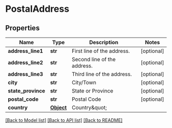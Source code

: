 # PostalAddress

## Properties
Name | Type | Description | Notes
------------ | ------------- | ------------- | -------------
**address_line1** | **str** | First line of the address. | [optional] 
**address_line2** | **str** | Second line of the address. | [optional] 
**address_line3** | **str** | Third line of the address. | [optional] 
**city** | **str** | City/Town | [optional] 
**state_province** | **str** | State or Province | [optional] 
**postal_code** | **str** | Postal Code | [optional] 
**country** | [**Object**](Object.md) | Country\&quot; | 

[[Back to Model list]](../README.md#documentation-for-models) [[Back to API list]](../README.md#documentation-for-api-endpoints) [[Back to README]](../README.md)

